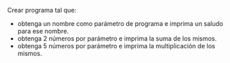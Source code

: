 Crear programa tal que:

- obtenga un nombre como parámetro de programa e imprima un saludo para ese nombre.
- obtenga 2 números por parámetro e imprima la suma de los mismos.
- obtenga 5 números por parámetro e imprima la multiplicación de los mismos.
